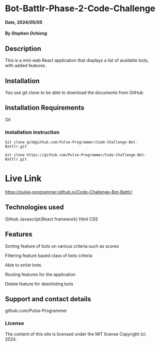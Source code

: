 # Bot-Battlr-Phase-2-Code-Challenge

#### Date, 2024/05/05

#### By _Stephen Ochieng_

## Description

This is a mini web React application that displays a list of available bots, with added features.

## Installation

You use git clone to be able to download the documents from GitHub

## Installation Requirements

Git

### Installation instruction

```
Git clone git@github.com:Pulse-Programmer/Code-Challenge-Bot-Battlr.git

Git clone https://github.com/Pulse-Programmer/Code-Challenge-Bot-Battlr.git
```

# Live Link

https://pulse-programmer.github.io/Code-Challenge-Bot-Battlr/

## Technologies used

Github
Javascript(React framework)
Html
CSS

## Features

Sorting feature of bots on various criteria such as scores

Filtering feature based class of bots criteria

Able to enlist bots.

Routing features for the application

Delete feature for deenlisting bots

## Support and contact details

github.com/Pulse-Programmer

### License

The content of this site is licensed under the MIT license
Copyright (c) 2024.
